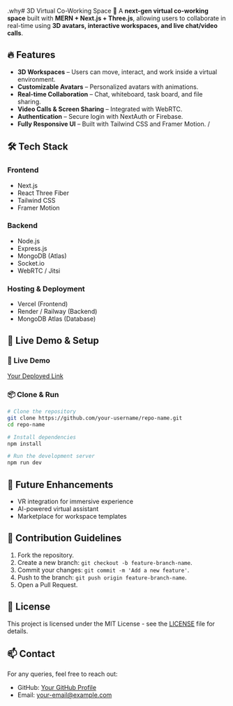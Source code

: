 .why# 3D Virtual Co-Working Space 🚀
A **next-gen virtual co-working space** built with **MERN + Next.js + Three.js**, allowing users to collaborate in real-time using **3D avatars, interactive workspaces, and live chat/video calls**.

## 🔥 Features
- **3D Workspaces** – Users can move, interact, and work inside a virtual environment.
- **Customizable Avatars** – Personalized avatars with animations.
- **Real-time Collaboration** – Chat, whiteboard, task board, and file sharing.
- **Video Calls & Screen Sharing** – Integrated with WebRTC.
- **Authentication** – Secure login with NextAuth or Firebase.
- **Fully Responsive UI** – Built with Tailwind CSS and Framer Motion.
/
## 🛠 Tech Stack
### Frontend
- Next.js
- React Three Fiber
- Tailwind CSS
- Framer Motion

### Backend
- Node.js
- Express.js
- MongoDB (Atlas)
- Socket.io
- WebRTC / Jitsi

### Hosting & Deployment
- Vercel (Frontend)
- Render / Railway (Backend)
- MongoDB Atlas (Database)

## 🚀 Live Demo & Setup
### 🔗 Live Demo
[Your Deployed Link](#)

### 📦 Clone & Run
```bash
# Clone the repository
git clone https://github.com/your-username/repo-name.git
cd repo-name

# Install dependencies
npm install

# Run the development server
npm run dev
```

## 🎯 Future Enhancements
- VR integration for immersive experience
- AI-powered virtual assistant
- Marketplace for workspace templates

## 🤝 Contribution Guidelines
1. Fork the repository.
2. Create a new branch: `git checkout -b feature-branch-name`.
3. Commit your changes: `git commit -m 'Add a new feature'`.
4. Push to the branch: `git push origin feature-branch-name`.
5. Open a Pull Request.

## 📄 License
This project is licensed under the MIT License - see the [LICENSE](LICENSE) file for details.

## 📫 Contact
For any queries, feel free to reach out:
- GitHub: [Your GitHub Profile](https://github.com/your-username)
- Email: your-email@example.com
